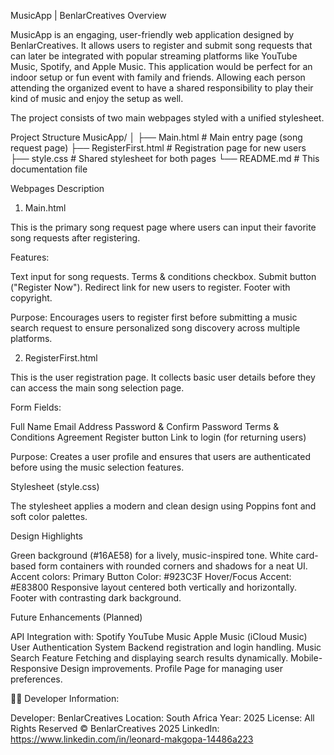MusicApp | BenlarCreatives
Overview

MusicApp is an engaging, user-friendly web application designed by BenlarCreatives.
It allows users to register and submit song requests that can later be integrated with popular streaming platforms like YouTube Music, Spotify, and Apple Music.
This application would be perfect for an indoor setup or fun event with family and friends. Allowing each person attending the organized event to have a shared responsibility to play their kind of music and enjoy the setup as well.

The project consists of two main webpages styled with a unified stylesheet.

Project Structure
MusicApp/
│
├── Main.html              # Main entry page (song request page)
├── RegisterFirst.html     # Registration page for new users
├── style.css              # Shared stylesheet for both pages
└── README.md              # This documentation file

Webpages Description
1. Main.html

This is the primary song request page where users can input their favorite song requests after registering.

Features:

  Text input for song requests.
  Terms & conditions checkbox.
  Submit button ("Register Now").
  Redirect link for new users to register.
  Footer with copyright.

Purpose:
Encourages users to register first before submitting a music search request to ensure personalized song discovery across multiple platforms.

2. RegisterFirst.html

This is the user registration page.
It collects basic user details before they can access the main song selection page.

Form Fields:

  Full Name
  Email Address
  Password & Confirm Password
  Terms & Conditions Agreement
  Register button
  Link to login (for returning users)

Purpose:
Creates a user profile and ensures that users are authenticated before using the music selection features.

Stylesheet (style.css)

The stylesheet applies a modern and clean design using Poppins font and soft color palettes.

Design Highlights

  Green background (#16AE58) for a lively, music-inspired tone.
  White card-based form containers with rounded corners and shadows for a neat UI.
  Accent colors:
    Primary Button Color: #923C3F
    Hover/Focus Accent: #E83800
  Responsive layout centered both vertically and horizontally.
  Footer with contrasting dark background.

Future Enhancements (Planned)

  API Integration with:
    Spotify
    YouTube Music
    Apple Music (iCloud Music)
  User Authentication System
    Backend registration and login handling.
  Music Search Feature
    Fetching and displaying search results dynamically.
  Mobile-Responsive Design improvements.
  Profile Page for managing user preferences.

🧑‍💻 Developer Information:

Developer: BenlarCreatives
Location: South Africa
Year: 2025
License: All Rights Reserved © BenlarCreatives 2025
LinkedIn: https://www.linkedin.com/in/leonard-makgopa-14486a223